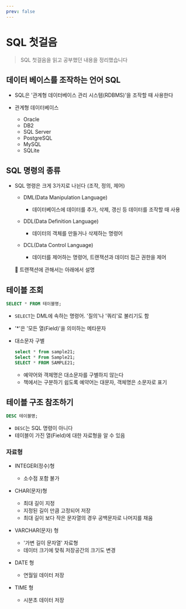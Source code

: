 ```yaml
---
prev: false
---
```


# SQL 첫걸음

> SQL 첫걸음을 읽고 공부했던 내용을 정리했습니다

## 데이터 베이스를 조작하는 언어 SQL

- SQL은 '관계형 데이터베이스 관리 시스템(RDBMS)'을 조작할 때 사용한다

- 관계형 데이터베이스
    - Oracle
    - DB2
    - SQL Server
    - PostgreSQL
    - MySQL
    - SQLite

## SQL 명령의 종류

- SQL 명령은 크게 3가지로 나뉜다 (조작, 정의, 제어)

    - DML(Data Manipulation Language)  

        - 데이터베이스에 데이터를 추가, 삭제, 갱신 등 데이터를 조작할 때 사용

    - DDL(Data Definition Language)

        - 데이터의 객체를 만들거나 삭제하는 명령어

    - DCL(Data Control Language)

        - 데이터를 제어하는 명령어, 트랜잭션과 데이터 접근 권한을 제어
    
    :pushpin: 트랜잭션에 관해서는 아래에서 설명


## 테이블 조회

```sql
SELECT * FROM 테이블명;
```

- `SELECT`는 DML에 속하는 명령어. '질의'나 '쿼리'로 불리기도 함

- '*'은 '모든 열(Field)'을 의미하는 메타문자

- 대소문자 구별
    ```sql
    select * from sample21;
    Select * From Sample21;
    SELECT * FROM SAMPLE21;
    ```
    - 예약어와 객체명은 대소문자를 구별하지 않는다
    - 책에서는 구분하기 쉽도록 예약어는 대문자, 객체명은 소문자로 표기

## 테이블 구조 참조하기

```sql
DESC 테이블명;
```

- `DESC`는 SQL 명령이 아니다
- 테이블이 가진 열(Field)에 대한 자료형을 알 수 있음

### 자료형

- INTEGER(정수)형

    - 소수점 포함 불가

- CHAR(문자)형    

    - 최대 길이 지정
    - 지정된 길이 만큼 고정되어 저장
    - 최대 길이 보다 작은 문자열의 경우 공백문자로 나머지를 채움

- VARCHAR(문자) 형

    - '가변 길이 문자열' 자료형
    - 데이터 크기에 맞춰 저장공간의 크기도 변경

- DATE 형

    - 연월일 데이터 저장

- TIME 형

    - 시분초 데이터 저장
